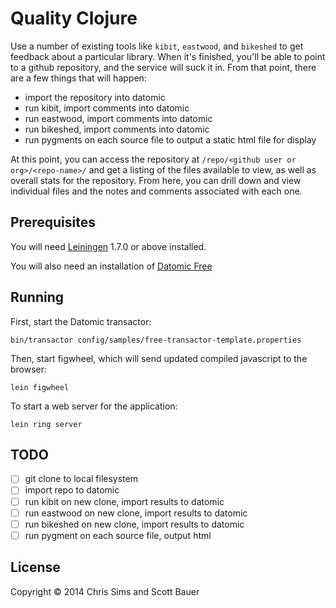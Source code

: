 # Quality Clojure

Use a number of existing tools like `kibit`, `eastwood`, and `bikeshed` to get feedback about a particular library. When it's finished, you'll be able to point to a github repository, and the service will suck it in. From that point, there are a few things that will happen:

* import the repository into datomic
* run kibit, import comments into datomic
* run eastwood, import comments into datomic
* run bikeshed, import comments into datomic
* run pygments on each source file to output a static html file for display 

At this point, you can access the repository at `/repo/<github user or org>/<repo-name>/` and get a listing of the files available to view, as well as overall stats for the repository. From here, you can drill down and view individual files and the notes and comments associated with each one.

## Prerequisites

You will need [Leiningen][1] 1.7.0 or above installed.

You will also need an installation of [Datomic Free][2]

[1]: https://github.com/technomancy/leiningen
[2]: https://my.datomic.com/downloads/free

## Running

First, start the Datomic transactor:

    bin/transactor config/samples/free-transactor-template.properties

Then, start figwheel, which will send updated compiled javascript to the browser:

    lein figwheel

To start a web server for the application:

    lein ring server
    
## TODO

- [ ] git clone to local filesystem
- [ ] import repo to datomic
- [ ] run kibit on new clone, import results to datomic
- [ ] run eastwood on new clone, import results to datomic
- [ ] run bikeshed on new clone, import results to datomic
- [ ] run pygment on each source file, output html

## License

Copyright © 2014 Chris Sims and Scott Bauer
